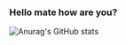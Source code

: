 ### Hello mate how are you?
![Anurag's GitHub stats](https://github-readme-stats.vercel.app/api?username=Wipie&count_private=true&show_icons=true&theme=dracula)


<!--
**Wipie/Wipie** is a ✨ _special_ ✨ repository because its `README.md` (this file) appears on your GitHub profile.

Here are some ideas to get you started:

- 🔭 I’m currently working on ...
- 🌱 I’m currently learning ...
- 👯 I’m looking to collaborate on ...
- 🤔 I’m looking for help with ...
- 💬 Ask me about ...
- 📫 How to reach me: ...
- 😄 Pronouns: ...
- ⚡ Fun fact: ...
-->
